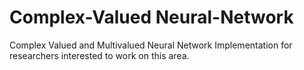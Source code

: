 # Complex-Valued Neural-Network
Complex Valued and Multivalued Neural Network Implementation for researchers interested to work on this area. 

